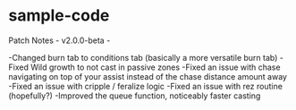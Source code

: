 ﻿# sample-code
Patch Notes - v2.0.0-beta - 

-Changed burn tab to conditions tab (basically a more versatile burn tab)
-Fixed Wild growth to not cast in passive zones
-Fixed an issue with chase navigating on top of your assist instead of the chase distance amount away
-Fixed an issue with cripple / feralize logic
-Fixed an issue with rez routine (hopefully?)
-Improved the queue function, noticeably faster casting

